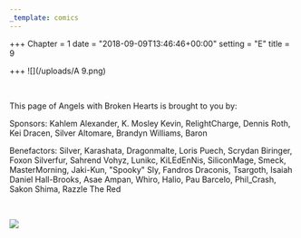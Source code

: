 ```yaml
---
_template: comics
---
```


+++
Chapter = 1
date = "2018-09-09T13:46:46+00:00"
setting = "E"
title = 9

+++
![](/uploads/A 9.png)

<br>

<p align="left">This page of Angels with Broken Hearts is brought to you by:</p>

<p align="left">Sponsors: Kahlem Alexander, K. Mosley Kevin, RelightCharge, Dennis Roth, Kei Dracen, Silver Altomare, Brandyn Williams, Baron </p>

<p align="left">Benefactors: Silver, Karashata, Dragonmalte, Loris Puech, Scrydan Biringer, Foxon Silverfur, Sahrend Vohyz, Lunikc, KiLEdEnNis, SiliconMage, Smeck, MasterMorning, Jaki-Kun, "Spooky" Sly, Fandros Draconis, Tsargoth, Isaiah Daniel Hall-Brooks, Asae Ampan, Whiro, Halio, Pau Barcelo, Phil_Crash, Sakon Shima, Razzle The Red</p> <br>

[![](/uploads/patreon-banner.jpg)](https://patreon.com/mbsaunders)
